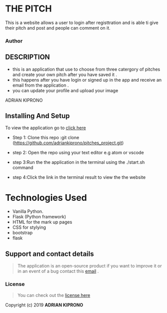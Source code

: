  # THE PITCH
This is a website allows a user to login after registtration and is able ti give their pitch and post and people can comment on it.

### Author
## DESCRIPTION

- this is an application that use to choose from three catergory of pitches and create your own pitch after you have saved it .
- this happens after you have login  or signed up in the app and receive an email from the application .
- you can update your profile and upload your image

 ADRIAN KIPRONO
 ## Installing  And Setup


To view the application go to [click here](  )

- Step 1: Clone this repo :git clone (https://github.com/adriankiprono/pitches_project.git)

- step 2: Open the repo using your text editor e.g atom or vscode

- step 3:Run the the application in  the terminal using the ./start.sh command

- step 4:Click the link in the terminal result to view the the website

# Technologies Used

- Vanilla Python.
- Flask (Python framework)
- HTML for the mark up pages
- CSS for stylying
- bootstrap
- flask

## Support and contact details
>The application is an open-source product if you  want to improve it or in an event of a bug  contact this
> [email](tuimuradrian6@gmail.com) .

### License
>You can check out the [license here](LICENSE)

Copyright (c) 2019 **ADRIAN KIPRONO**
